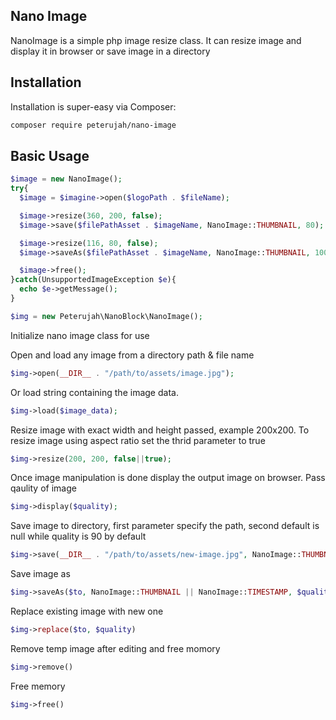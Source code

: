 ## Nano Image

NanoImage is a simple php image resize class. It can resize image and display it in browser or save image in a directory

## Installation

Installation is super-easy via Composer:
```md
composer require peterujah/nano-image
```

## Basic Usage

```php
$image = new NanoImage();
try{
  $image = $imagine->open($logoPath . $fileName);

  $image->resize(360, 200, false);
  $image->save($filePathAsset . $imageName, NanoImage::THUMBNAIL, 80);

  $image->resize(116, 80, false);
  $image->saveAs($filePathAsset . $imageName, NanoImage::THUMBNAIL, 100, $imagine::JPEG);

  $image->free();
}catch(UnsupportedImageException $e){
  echo $e->getMessage();
}
```

```php
$img = new Peterujah\NanoBlock\NanoImage();
```
Initialize nano image class for use


Open and load any image from a directory path & file name

```php
$img->open(__DIR__ . "/path/to/assets/image.jpg");
```
Or load string containing the image data.

```php
$img->load($image_data);
```

Resize image with exact width and height passed, example 200x200. To resize image using aspect ratio set the thrid parameter to true

```php
$img->resize(200, 200, false||true);
```

Once image manipulation is done display the output image on browser. Pass qaulity of image

```php
$img->display($quality);
```

Save image to directory, first parameter specify the path, second default is null while quality is 90 by default
```php
$img->save(__DIR__ . "/path/to/assets/new-image.jpg", NanoImage::THUMBNAIL || null, $quality);
```

Save image as

```php
$img->saveAs($to, NanoImage::THUMBNAIL || NanoImage::TIMESTAMP, $quality, self::JPEG)
```

Replace existing image with new one

```php
$img->replace($to, $quality)
```

Remove temp image after editing and free momory

```php
$img->remove()
```

Free memory

```php
$img->free()
```
